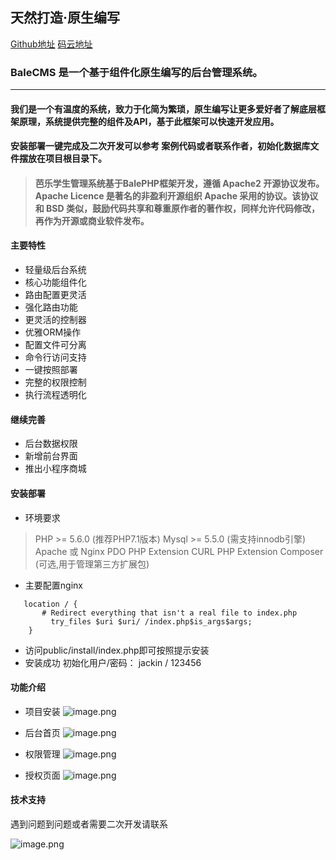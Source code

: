 ## 天然打造·原生编写 
[Github地址]([https://github.com/yuncopy/students](https://github.com/yuncopy/students)
)
[码云地址]([https://github.com/yuncopy/students](https://github.com/yuncopy/students)
)

### BaleCMS 是一个基于组件化原生编写的后台管理系统。

---
#### 我们是一个有温度的系统，致力于化简为繁琐，原生编写让更多爱好者了解底层框架原理，系统提供完整的组件及API，基于此框架可以快速开发应用。

#### 安装部署一键完成及二次开发可以参考 案例代码或者联系作者，初始化数据库文件摆放在项目根目录下。

> #### 芭乐学生管理系统基于BalePHP框架开发，遵循 Apache2 开源协议发布。Apache Licence 是著名的非盈利开源组织 Apache 采用的协议。该协议和 BSD 类似，鼓励代码共享和尊重原作者的著作权，同样允许代码修改，再作为开源或商业软件发布。


#### 主要特性
- 轻量级后台系统
- 核心功能组件化
- 路由配置更灵活
- 强化路由功能
- 更灵活的控制器
- 优雅ORM操作
- 配置文件可分离
- 命令行访问支持
- 一键按照部署
- 完整的权限控制
- 执行流程透明化

#### 继续完善
- 后台数据权限
- 新增前台界面
- 推出小程序商城

#### 安装部署
- 环境要求
>PHP >= 5.6.0 (推荐PHP7.1版本)
Mysql >= 5.5.0 (需支持innodb引擎)
Apache 或 Nginx
PDO PHP Extension
CURL PHP Extension
Composer (可选,用于管理第三方扩展包)
- 主要配置nginx
```
   location / {
 	   # Redirect everything that isn't a real file to index.php
 	     try_files $uri $uri/ /index.php$is_args$args;
	}
```
- 访问public/install/index.php即可按照提示安装
- 安装成功 初始化用户/密码： jackin / 123456

#### 功能介绍
  - 项目安装
   ![image.png](https://upload-images.jianshu.io/upload_images/2897604-452ad1eea32ad2a5.png?imageMogr2/auto-orient/strip%7CimageView2/2/w/1240)

  - 后台首页
  ![image.png](https://upload-images.jianshu.io/upload_images/2897604-7ad54c539047e51a.png?imageMogr2/auto-orient/strip%7CimageView2/2/w/1240)
  - 权限管理
 ![image.png](https://upload-images.jianshu.io/upload_images/2897604-c54340522d95bc11.png?imageMogr2/auto-orient/strip%7CimageView2/2/w/1240)
 - 授权页面
 ![image.png](https://upload-images.jianshu.io/upload_images/2897604-a08c28d858061f23.png?imageMogr2/auto-orient/strip%7CimageView2/2/w/1240)

#### 技术支持
遇到问题到问题或者需要二次开发请联系

![image.png](https://upload-images.jianshu.io/upload_images/2897604-ff4b6efabc4561e6.png?imageMogr2/auto-orient/strip%7CimageView2/2/w/1240)

